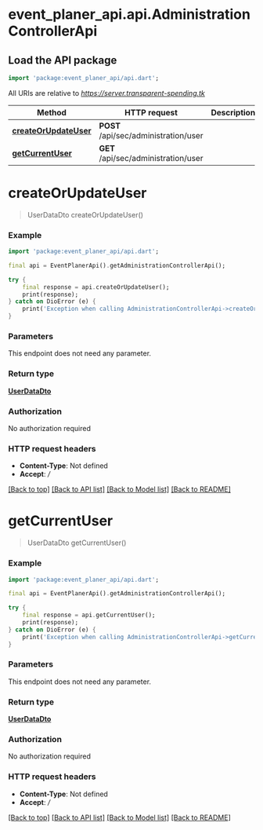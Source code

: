 # event_planer_api.api.AdministrationControllerApi

## Load the API package
```dart
import 'package:event_planer_api/api.dart';
```

All URIs are relative to *https://server.transparent-spending.tk*

Method | HTTP request | Description
------------- | ------------- | -------------
[**createOrUpdateUser**](AdministrationControllerApi.md#createorupdateuser) | **POST** /api/sec/administration/user | 
[**getCurrentUser**](AdministrationControllerApi.md#getcurrentuser) | **GET** /api/sec/administration/user | 


# **createOrUpdateUser**
> UserDataDto createOrUpdateUser()



### Example
```dart
import 'package:event_planer_api/api.dart';

final api = EventPlanerApi().getAdministrationControllerApi();

try {
    final response = api.createOrUpdateUser();
    print(response);
} catch on DioError (e) {
    print('Exception when calling AdministrationControllerApi->createOrUpdateUser: $e\n');
}
```

### Parameters
This endpoint does not need any parameter.

### Return type

[**UserDataDto**](UserDataDto.md)

### Authorization

No authorization required

### HTTP request headers

 - **Content-Type**: Not defined
 - **Accept**: */*

[[Back to top]](#) [[Back to API list]](../README.md#documentation-for-api-endpoints) [[Back to Model list]](../README.md#documentation-for-models) [[Back to README]](../README.md)

# **getCurrentUser**
> UserDataDto getCurrentUser()



### Example
```dart
import 'package:event_planer_api/api.dart';

final api = EventPlanerApi().getAdministrationControllerApi();

try {
    final response = api.getCurrentUser();
    print(response);
} catch on DioError (e) {
    print('Exception when calling AdministrationControllerApi->getCurrentUser: $e\n');
}
```

### Parameters
This endpoint does not need any parameter.

### Return type

[**UserDataDto**](UserDataDto.md)

### Authorization

No authorization required

### HTTP request headers

 - **Content-Type**: Not defined
 - **Accept**: */*

[[Back to top]](#) [[Back to API list]](../README.md#documentation-for-api-endpoints) [[Back to Model list]](../README.md#documentation-for-models) [[Back to README]](../README.md)


